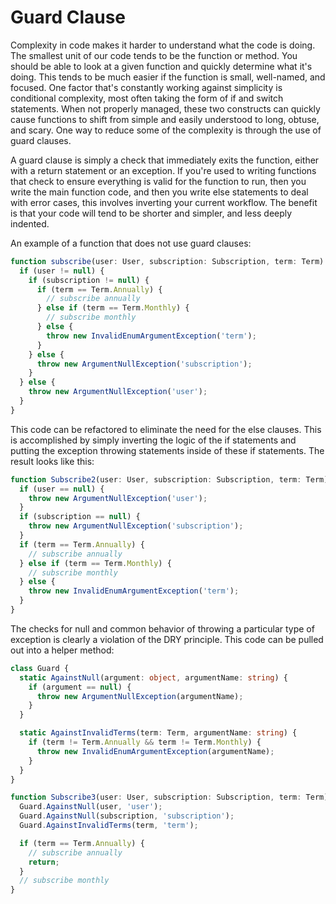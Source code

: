 # Guard Clause

Complexity in code makes it harder to understand what the code is doing. The smallest unit of our code tends to be the function or method. You should be able to look at a given function and quickly determine what it's doing. This tends to be much easier if the function is small, well-named, and focused. One factor that's constantly working against simplicity is conditional complexity, most often taking the form of if and switch statements. When not properly managed, these two constructs can quickly cause functions to shift from simple and easily understood to long, obtuse, and scary. One way to reduce some of the complexity is through the use of guard clauses.

A guard clause is simply a check that immediately exits the function, either with a return statement or an exception. If you're used to writing functions that check to ensure everything is valid for the function to run, then you write the main function code, and then you write else statements to deal with error cases, this involves inverting your current workflow. The benefit is that your code will tend to be shorter and simpler, and less deeply indented.

An example of a function that does not use guard clauses:

```ts
function subscribe(user: User, subscription: Subscription, term: Term) {
  if (user != null) {
    if (subscription != null) {
      if (term == Term.Annually) {
        // subscribe annually
      } else if (term == Term.Monthly) {
        // subscribe monthly
      } else {
        throw new InvalidEnumArgumentException('term');
      }
    } else {
      throw new ArgumentNullException('subscription');
    }
  } else {
    throw new ArgumentNullException('user');
  }
}
```

This code can be refactored to eliminate the need for the else clauses. This is accomplished by simply inverting the logic of the if statements and putting the exception throwing statements inside of these if statements. The result looks like this:

```typescript
function Subscribe2(user: User, subscription: Subscription, term: Term) {
  if (user == null) {
    throw new ArgumentNullException('user');
  }
  if (subscription == null) {
    throw new ArgumentNullException('subscription');
  }
  if (term == Term.Annually) {
    // subscribe annually
  } else if (term == Term.Monthly) {
    // subscribe monthly
  } else {
    throw new InvalidEnumArgumentException('term');
  }
}
```

The checks for null and common behavior of throwing a particular type of exception is clearly a violation of the DRY principle. This code can be pulled out into a helper method:

```typescript
class Guard {
  static AgainstNull(argument: object, argumentName: string) {
    if (argument == null) {
      throw new ArgumentNullException(argumentName);
    }
  }

  static AgainstInvalidTerms(term: Term, argumentName: string) {
    if (term != Term.Annually && term != Term.Monthly) {
      throw new InvalidEnumArgumentException(argumentName);
    }
  }
}

function Subscribe3(user: User, subscription: Subscription, term: Term) {
  Guard.AgainstNull(user, 'user');
  Guard.AgainstNull(subscription, 'subscription');
  Guard.AgainstInvalidTerms(term, 'term');

  if (term == Term.Annually) {
    // subscribe annually
    return;
  }
  // subscribe monthly
}
```
